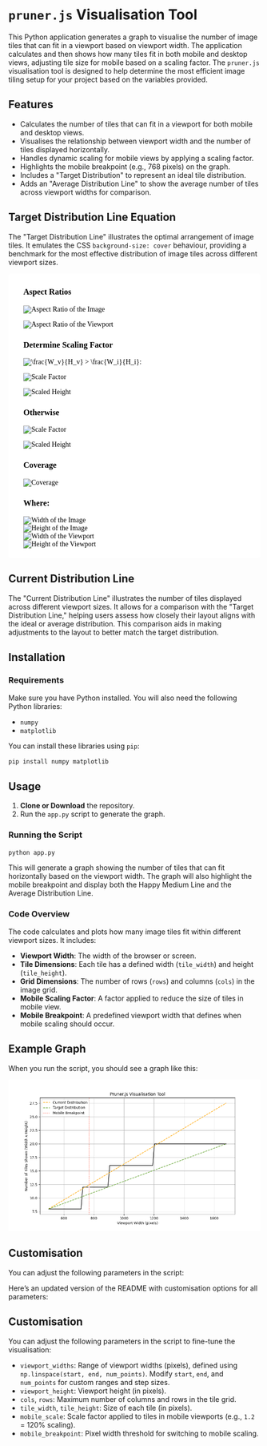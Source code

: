 # `pruner.js` Visualisation Tool

This Python application generates a graph to visualise the number of image tiles that can fit in a viewport based on viewport width. The application calculates and then shows how many tiles fit in both mobile and desktop views, adjusting tile size for mobile based on a scaling factor. The `pruner.js` visualisation tool is designed to help determine the most efficient image tiling setup for your project based on the variables provided.

## Features

- Calculates the number of tiles that can fit in a viewport for both mobile and desktop views.
- Visualises the relationship between viewport width and the number of tiles displayed horizontally.
- Handles dynamic scaling for mobile views by applying a scaling factor.
- Highlights the mobile breakpoint (e.g., 768 pixels) on the graph.
- Includes a "Target Distribution" to represent an ideal tile distribution.
- Adds an "Average Distribution Line" to show the average number of tiles across viewport widths for comparison.

## Target Distribution Line Equation

The "Target Distribution Line" illustrates the optimal arrangement of image tiles. It emulates the CSS `background-size: cover` behaviour, providing a benchmark for the most effective distribution of image tiles across different viewport sizes.

<div style="background-color: #fff; border-radius: 5px; padding: 5px 30px; color: #000; font-family: georgia; ">
  
### Aspect Ratios

  ![Aspect Ratio of the Image](https://latex.codecogs.com/svg.latex?\text{Aspect%20Ratio%20Image}%20=%20\frac{W_i}{H_i})

  ![Aspect Ratio of the Viewport](https://latex.codecogs.com/svg.latex?\text{Aspect%20Ratio%20Viewport}%20=%20\frac{W_v}{H_v})

### Determine Scaling Factor

![\frac{W_v}{H_v} > \frac{W_i}{H_i}](https://latex.codecogs.com/svg.latex?\text{If%20}\frac{W_v}{H_v}%20>%20\frac{W_i}{H_i}):

![Scale Factor](https://latex.codecogs.com/svg.latex?\text{Scale%20Factor}%20=%20\frac{W_v}{W_i})

![Scaled Height](https://latex.codecogs.com/svg.latex?\text{Scaled%20Height}%20=%20\frac{W_v}{\text{Aspect%20Ratio}_{\text{image}}})

### Otherwise

![Scale Factor](https://latex.codecogs.com/svg.latex?\text{Scale%20Factor}%20=%20\frac{H_v}{H_i})

![Scaled Height](https://latex.codecogs.com/svg.latex?\text{Scaled%20Height}%20=%20H_v)

### Coverage

![Coverage](https://latex.codecogs.com/svg.latex?\text{Coverage}%20=%20\left(\frac{W_v}{W_i}\right)%20\times%20\left(\frac{H_v}{H_i}\right))

### Where:

![Width of the Image](https://latex.codecogs.com/svg.latex?W_i%20=%20\text{Width%20of%20the%20image})<br>
![Height of the Image](https://latex.codecogs.com/svg.latex?H_i%20=%20\text{Height%20of%20the%20image})<br>
![Width of the Viewport](https://latex.codecogs.com/svg.latex?W_v%20=%20\text{Width%20of%20the%20viewport})<br>
![Height of the Viewport](https://latex.codecogs.com/svg.latex?H_v%20=%20\text{Height%20of%20the%20viewport})<br>

</div>


## Current Distribution Line

The "Current Distribution Line" illustrates the number of tiles displayed across different viewport sizes. It allows for a comparison with the "Target Distribution Line," helping users assess how closely their layout aligns with the ideal or average distribution. This comparison aids in making adjustments to the layout to better match the target distribution.

## Installation

### Requirements

Make sure you have Python installed. You will also need the following Python libraries:
- `numpy`
- `matplotlib`

You can install these libraries using `pip`:

```bash
pip install numpy matplotlib
```

## Usage

1. **Clone or Download** the repository.
2. Run the `app.py` script to generate the graph.

### Running the Script

```bash
python app.py
```

This will generate a graph showing the number of tiles that can fit horizontally based on the viewport width. The graph will also highlight the mobile breakpoint and display both the Happy Medium Line and the Average Distribution Line.

### Code Overview

The code calculates and plots how many image tiles fit within different viewport sizes. It includes:

- **Viewport Width**: The width of the browser or screen.
- **Tile Dimensions**: Each tile has a defined width (`tile_width`) and height (`tile_height`).
- **Grid Dimensions**: The number of rows (`rows`) and columns (`cols`) in the image grid.
- **Mobile Scaling Factor**: A factor applied to reduce the size of tiles in mobile view.
- **Mobile Breakpoint**: A predefined viewport width that defines when mobile scaling should occur.

## Example Graph

When you run the script, you should see a graph like this:

![Graph Example](./example.png)

## Customisation

You can adjust the following parameters in the script:

Here’s an updated version of the README with customisation options for all parameters:

## Customisation

You can adjust the following parameters in the script to fine-tune the visualisation:

- `viewport_widths`: Range of viewport widths (pixels), defined using `np.linspace(start, end, num_points)`. Modify `start`, `end`, and `num_points` for custom ranges and step sizes.
- `viewport_height`: Viewport height (in pixels).
- `cols`, `rows`: Maximum number of columns and rows in the tile grid.
- `tile_width`, `tile_height`: Size of each tile (in pixels).
- `mobile_scale`: Scale factor applied to tiles in mobile viewports (e.g., `1.2` = 120% scaling).
- `mobile_breakpoint`: Pixel width threshold for switching to mobile scaling.
